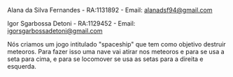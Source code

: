 Alana da Silva Fernandes - RA:1131892 - Email: alanadsf94@gmail.com

Igor Sgarbossa Detoni - RA:1129452 - Email: igorsgarbossadetoni@gmail.com

Nós criamos um jogo intitulado "spaceship" que tem como objetivo destruir meteoros. Para fazer isso uma nave vai atirar nos meteoros e para  se usa a seta para cima, e para se locomover se usa as setas para a direita e esquerda. 
